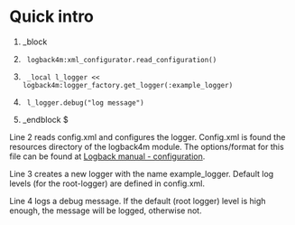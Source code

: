 Quick intro
===========

1)	_block
2) 		logback4m:xml_configurator.read_configuration()
3) 		_local l_logger << logback4m:logger_factory.get_logger(:example_logger)
4) 		l_logger.debug("log message")
5)	_endblock
$

Line 2 reads config.xml and configures the logger. Config.xml is found the resources directory of the logback4m module. The options/format for this file can be found at [Logback manual - configuration](http://logback.qos.ch/manual/configuration.html).

Line 3 creates a new logger with the name example_logger. Default log levels (for the root-logger) are defined in config.xml.

Line 4 logs a debug message. If the default (root logger) level is high enough, the message will be logged, otherwise not.
